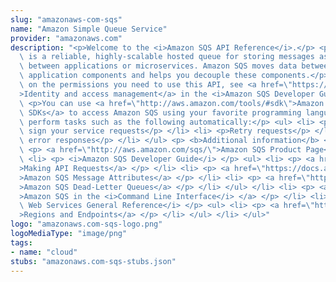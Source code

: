 ```yaml
---
slug: "amazonaws-com-sqs"
name: "Amazon Simple Queue Service"
provider: "amazonaws.com"
description: "<p>Welcome to the <i>Amazon SQS API Reference</i>.</p> <p>Amazon SQS\
  \ is a reliable, highly-scalable hosted queue for storing messages as they travel\
  \ between applications or microservices. Amazon SQS moves data between distributed\
  \ application components and helps you decouple these components.</p> <p>For information\
  \ on the permissions you need to use this API, see <a href=\"https://docs.aws.amazon.com/AWSSimpleQueueService/latest/SQSDeveloperGuide/sqs-authentication-and-access-control.html\"\
  >Identity and access management</a> in the <i>Amazon SQS Developer Guide.</i> </p>\
  \ <p>You can use <a href=\"http://aws.amazon.com/tools/#sdk\">Amazon Web Services\
  \ SDKs</a> to access Amazon SQS using your favorite programming language. The SDKs\
  \ perform tasks such as the following automatically:</p> <ul> <li> <p>Cryptographically\
  \ sign your service requests</p> </li> <li> <p>Retry requests</p> </li> <li> <p>Handle\
  \ error responses</p> </li> </ul> <p> <b>Additional information</b> </p> <ul> <li>\
  \ <p> <a href=\"http://aws.amazon.com/sqs/\">Amazon SQS Product Page</a> </p> </li>\
  \ <li> <p> <i>Amazon SQS Developer Guide</i> </p> <ul> <li> <p> <a href=\"https://docs.aws.amazon.com/AWSSimpleQueueService/latest/SQSDeveloperGuide/sqs-making-api-requests.html\"\
  >Making API Requests</a> </p> </li> <li> <p> <a href=\"https://docs.aws.amazon.com/AWSSimpleQueueService/latest/SQSDeveloperGuide/sqs-message-metadata.html#sqs-message-attributes\"\
  >Amazon SQS Message Attributes</a> </p> </li> <li> <p> <a href=\"https://docs.aws.amazon.com/AWSSimpleQueueService/latest/SQSDeveloperGuide/sqs-dead-letter-queues.html\"\
  >Amazon SQS Dead-Letter Queues</a> </p> </li> </ul> </li> <li> <p> <a href=\"http://docs.aws.amazon.com/cli/latest/reference/sqs/index.html\"\
  >Amazon SQS in the <i>Command Line Interface</i> </a> </p> </li> <li> <p> <i>Amazon\
  \ Web Services General Reference</i> </p> <ul> <li> <p> <a href=\"https://docs.aws.amazon.com/general/latest/gr/rande.html#sqs_region\"\
  >Regions and Endpoints</a> </p> </li> </ul> </li> </ul>"
logo: "amazonaws.com-sqs-logo.png"
logoMediaType: "image/png"
tags:
- name: "cloud"
stubs: "amazonaws.com-sqs-stubs.json"
---
```

